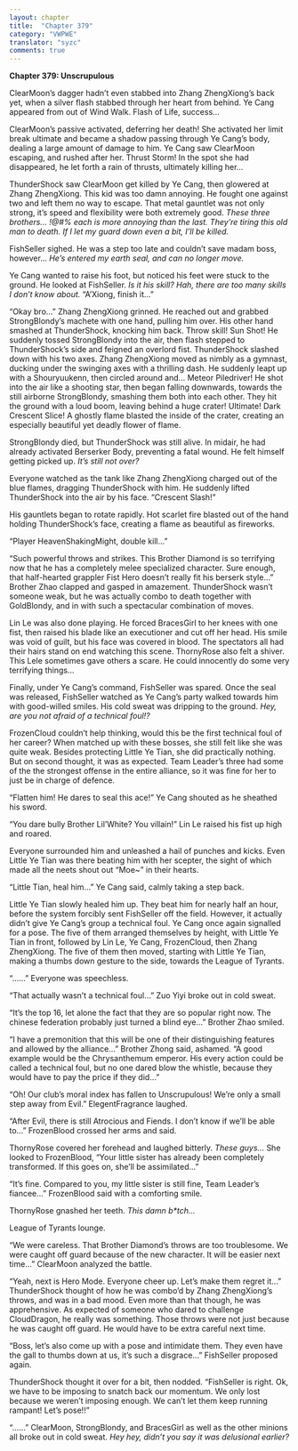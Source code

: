 ```yaml
---
layout: chapter
title:  "Chapter 379"
category: "VWPWE"
translator: "syzc"
comments: true
---
```


**Chapter 379: Unscrupulous**

ClearMoon’s dagger hadn’t even stabbed into Zhang ZhengXiong’s back yet, when a silver flash stabbed through her heart from behind. Ye Cang appeared from out of Wind Walk. Flash of Life, success...

ClearMoon’s passive activated, deferring her death! She activated her limit break ultimate and became a shadow passing through Ye Cang’s body, dealing a large amount of damage to him. Ye Cang saw ClearMoon escaping, and rushed after her. Thrust Storm! In the spot she had disappeared, he let forth a rain of thrusts, ultimately killing her...

ThunderShock saw ClearMoon get killed by Ye Cang, then glowered at Zhang ZhengXiong. This kid was too damn annoying. He fought one against two and left them no way to escape. That metal gauntlet was not only strong, it’s speed and flexibility were both extremely good. *These three brothers… !@#% each is more annoying than the last. They’re tiring this old man to death. If I let my guard down even a bit, I’ll be killed.*

FishSeller sighed. He was a step too late and couldn’t save madam boss, however… *He’s entered my earth seal, and can no longer move.*

Ye Cang wanted to raise his foot, but noticed his feet were stuck to the ground. He looked at FishSeller. *Is it his skill? Hah, there are too many skills I don’t know about.* “A’Xiong, finish it...”

“Okay bro…” Zhang ZhengXiong grinned. He reached out and grabbed StrongBlondy’s machete with one hand, pulling him over. His other hand smashed at ThunderShock, knocking him back. Throw skill! Sun Shot! He suddenly tossed StrongBlondy into the air, then flash stepped to ThunderShock’s side and feigned an overlord fist. ThunderShock slashed down with his two axes. Zhang ZhengXiong moved as nimbly as a gymnast, ducking under the swinging axes with a thrilling dash. He suddenly leapt up with a Shouryuukenn, then circled around and... Meteor Piledriver! He shot into the air like a shooting star, then began falling downwards, towards the still airborne StrongBlondy, smashing them both into each other. They hit the ground with a loud boom, leaving behind a huge crater! Ultimate! Dark Crescent Slice! A ghostly flame blasted the inside of the crater, creating an especially beautiful yet deadly flower of flame.

StrongBlondy died, but ThunderShock was still alive. In midair, he had already activated Berserker Body, preventing a fatal wound. He felt himself getting picked up. *It’s still not over?*

Everyone watched as the tank like Zhang ZhengXiong charged out of the blue flames, dragging ThunderShock with him. He suddenly lifted ThunderShock into the air by his face. “Crescent Slash!”

His gauntlets began to rotate rapidly. Hot scarlet fire blasted out of the hand holding ThunderShock’s face, creating a flame as beautiful as fireworks.

“Player HeavenShakingMight, double kill...”

“Such powerful throws and strikes. This Brother Diamond is so terrifying now that he has a completely melee specialized character. Sure enough, that half-hearted grappler Fist Hero doesn’t really fit his berserk style...” Brother Zhao clapped and gasped in amazement. ThunderShock wasn’t someone weak, but he was actually combo to death together with GoldBlondy, and in with such a spectacular combination of moves.

Lin Le was also done playing. He forced BracesGirl to her knees with one fist, then raised his blade like an executioner and cut off her head. His smile was void of guilt, but his face was covered in blood. The spectators all had their hairs stand on end watching this scene. ThornyRose also felt a shiver. This Lele sometimes gave others a scare. He could innocently do some very terrifying things...

Finally, under Ye Cang’s command, FishSeller was spared. Once the seal was released, FishSeller watched as Ye Cang’s party walked towards him with good-willed smiles. His cold sweat was dripping to the ground. *Hey, are you not afraid of a technical foul!?*

FrozenCloud couldn’t help thinking, would this be the first technical foul of her career? When matched up with these bosses, she still felt like she was quite weak. Besides protecting Little Ye Tian, she did practically nothing. But on second thought, it was as expected. Team Leader’s three had some of the the strongest offense in the entire alliance, so it was fine for her to just be in charge of defence.

“Flatten him! He dares to seal this ace!” Ye Cang shouted as he sheathed his sword.

“You dare bully Brother Lil’White? You villain!” Lin Le raised his fist up high and roared.

Everyone surrounded him and unleashed a hail of punches and kicks. Even Little Ye Tian was there beating him with her scepter, the sight of which made all the neets shout out “Moe~” in their hearts.

“Little Tian, heal him...” Ye Cang said, calmly taking a step back.

Little Ye Tian slowly healed him up. They beat him for nearly half an hour, before the system forcibly sent FishSeller off the field. However, it actually didn’t give Ye Cang’s group a technical foul. Ye Cang once again signalled for a pose. The five of them arranged themselves by height, with Little Ye Tian in front, followed by Lin Le, Ye Cang, FrozenCloud, then Zhang ZhengXiong. The five of them then moved, starting with Little Ye Tian, making a thumbs down gesture to the side, towards the League of Tyrants.

“......” Everyone was speechless.

“That actually wasn’t a technical foul...” Zuo Yiyi broke out in cold sweat.

“It’s the top 16, let alone the fact that they are so popular right now. The chinese federation probably just turned a blind eye...” Brother Zhao smiled.

“I have a premonition that this will be one of their distinguishing features and allowed by the alliance...” Brother Zhong said, ashamed. “A good example would be the Chrysanthemum emperor. His every action could be called a technical foul, but no one dared blow the whistle, because they would have to pay the price if they did...”

“Oh! Our club’s moral index has fallen to Unscrupulous! We’re only a small step away from Evil.” ElegentFragrance laughed.

“After Evil, there is still Atrocious and Fiends. I don’t know if we’ll be able to...” FrozenBlood crossed her arms and said.

ThornyRose covered her forehead and laughed bitterly. *These guys...* She looked to FrozenBlood, “Your little sister has already been completely transformed. If this goes on, she’ll be assimilated...”

“It’s fine. Compared to you, my little sister is still fine, Team Leader’s fiancee...” FrozenBlood said with a comforting smile.

ThornyRose gnashed her teeth. *This damn b\*tch...*

League of Tyrants lounge.

“We were careless. That Brother Diamond’s throws are too troublesome. We were caught off guard because of the new character. It will be easier next time...” ClearMoon analyzed the battle.

“Yeah, next is Hero Mode. Everyone cheer up. Let’s make them regret it...” ThunderShock thought of how he was combo’d by Zhang ZhengXiong’s throws, and was in a bad mood. Even more than that though, he was apprehensive. As expected of someone who dared to challenge CloudDragon, he really was something. Those throws were not just because he was caught off guard. He would have to be extra careful next time.

“Boss, let’s also come up with a pose and intimidate them. They even have the gall to thumbs down at us, it’s such a disgrace...” FishSeller proposed again.

ThunderShock thought it over for a bit, then nodded. “FishSeller is right. Ok, we have to be imposing to snatch back our momentum. We only lost because we weren’t imposing enough. We can’t let them keep running rampant! Let’s pose!!”

“......” ClearMoon, StrongBlondy, and BracesGirl as well as the other minions all broke out in cold sweat. *Hey hey, didn’t you say it was delusional earlier?*
